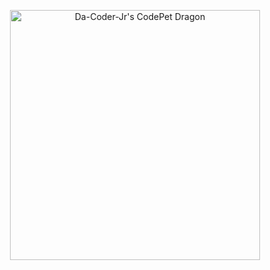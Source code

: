 <p align="center">
  <img
    src="https://codepet-api.vercel.app/api/pet?username=Da-Coder-Jr&theme=dark&pet=dragon"
    alt="Da-Coder-Jr's CodePet Dragon"
    width="400"
  />
</p>
